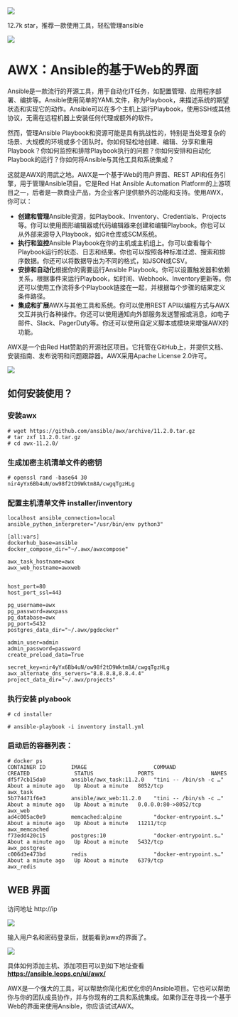<img src="/assets/image/231011-AWX-1.png" style="max-width: 70%; height: auto;">
<small></small>

12.7k star，推荐一款使用工具，轻松管理ansible


![](/assets/image/231011-AWX-1.png)


# AWX：Ansible的基于Web的界面

Ansible是一款流行的开源工具，用于自动化IT任务，如配置管理、应用程序部署、编排等。Ansible使用简单的YAML文件，称为Playbook，来描述系统的期望状态和实现它的动作。Ansible可以在多个主机上运行Playbook，使用SSH或其他协议，无需在远程机器上安装任何代理或额外的软件。

然而，管理Ansible Playbook和资源可能是具有挑战性的，特别是当处理复杂的场景、大规模的环境或多个团队时。你如何轻松地创建、编辑、分享和重用Playbook？你如何监控和排除Playbook执行的问题？你如何安排和自动化Playbook的运行？你如何将Ansible与其他工具和系统集成？

这就是AWX的用武之地。AWX是一个基于Web的用户界面、REST API和任务引擎，用于管理Ansible项目。它是Red Hat Ansible Automation Platform的上游项目之一，后者是一款商业产品，为企业客户提供额外的功能和支持。使用AWX，你可以：

- **创建和管理**Ansible资源，如Playbook、Inventory、Credentials、Projects等。你可以使用图形编辑器或代码编辑器来创建和编辑Playbook。你也可以从外部来源导入Playbook，如Git仓库或SCM系统。
- **执行和监控**Ansible Playbook在你的主机或主机组上。你可以查看每个Playbook运行的状态、日志和结果。你也可以按照各种标准过滤、搜索和排序数据。你还可以将数据导出为不同的格式，如JSON或CSV。
- **安排和自动化**根据你的需要运行Ansible Playbook。你可以设置触发器和依赖关系，根据事件来运行Playbook，如时间、Webhook、Inventory更新等。你还可以使用工作流将多个Playbook链接在一起，并根据每个步骤的结果定义条件路径。
- **集成和扩展**AWX与其他工具和系统。你可以使用REST API以编程方式与AWX交互并执行各种操作。你还可以使用通知向外部服务发送警报或消息，如电子邮件、Slack、PagerDuty等。你还可以使用自定义脚本或模块来增强AWX的功能。

AWX是一个由Red Hat赞助的开源社区项目。它托管在GitHub上，并提供文档、安装指南、发布说明和问题跟踪器。AWX采用Apache License 2.0许可。

![](/assets/image/231011-AWX-2.png)


## 如何安装使用？

### 安装awx
```
# wget https://github.com/ansible/awx/archive/11.2.0.tar.gz
# tar zxf 11.2.0.tar.gz
# cd awx-11.2.0/
```
### 生成加密主机清单文件的密钥

```
# openssl rand -base64 30
nir4yYx6Bb4uN/ow98f2tD9Wktm8A/cwgqTgzHLg
```
### 配置主机清单文件 installer/inventory
```
localhost ansible_connection=local ansible_python_interpreter="/usr/bin/env python3"

[all:vars]
dockerhub_base=ansible
docker_compose_dir="~/.awx/awxcompose"

awx_task_hostname=awx
awx_web_hostname=awxweb


host_port=80
host_port_ssl=443

pg_username=awx
pg_password=awxpass
pg_database=awx
pg_port=5432
postgres_data_dir="~/.awx/pgdocker"

admin_user=admin
admin_password=password
create_preload_data=True

secret_key=nir4yYx6Bb4uN/ow98f2tD9Wktm8A/cwgqTgzHLg
awx_alternate_dns_servers="8.8.8.8,8.8.4.4"
project_data_dir="~/.awx/projects"
```

### 执行安装 plyabook 
```
# cd installer

# ansible-playbook -i inventory install.yml 
```

### 启动后的容器列表：

```
# docker ps
CONTAINER ID        IMAGE                     COMMAND                  CREATED              STATUS              PORTS                  NAMES
df5f7cb15da0        ansible/awx_task:11.2.0   "tini -- /bin/sh -c …"   About a minute ago   Up About a minute   8052/tcp               awx_task
5b774471f6e3        ansible/awx_web:11.2.0    "tini -- /bin/sh -c …"   About a minute ago   Up About a minute   0.0.0.0:80->8052/tcp   awx_web
ad4c005ac0e9        memcached:alpine          "docker-entrypoint.s…"   About a minute ago   Up About a minute   11211/tcp              awx_memcached
f73edd420c15        postgres:10               "docker-entrypoint.s…"   About a minute ago   Up About a minute   5432/tcp               awx_postgres
c006d3e473bd        redis                     "docker-entrypoint.s…"   About a minute ago   Up About a minute   6379/tcp               awx_redis
```

## WEB 界面

访问地址 http://ip


![](/assets/image/231011-AWX-3.png)


输入用户名和密码登录后，就能看到awx的界面了。 

![](/assets/image/231011-AWX-4.png)

具体如何添加主机、添加项目可以到如下地址查看
**https://ansible.leops.cn/ui/awx/**

AWX是一个强大的工具，可以帮助你简化和优化你的Ansible项目。它也可以帮助你与你的团队成员协作，并与你现有的工具和系统集成。如果你正在寻找一个基于Web的界面来使用Ansible，你应该试试AWX。

